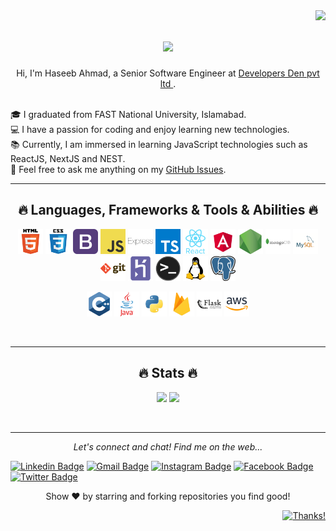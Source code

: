<img align="right" src="https://visitor-badge.laobi.icu/badge?page_id=haseebahmad3399.haseebahmad3399">

<h1 align="center">
  <a href="https://git.io/typing-svg">
    <img src="https://readme-typing-svg.herokuapp.com/?lines=Hello,+There!+👋;This+is+Haseeb....;Nice+to+meet+you!&center=true&size=30">
  </a>
</h1>

<p align="center">
  Hi, I'm Haseeb Ahmad, a Senior Software Engineer at <a target="_blank" href="https://github.com/Developers-Den-LTD">Developers Den pvt ltd </a>.
  <br>
  <br>
  
  🎓 I graduated from FAST National University, Islamabad.
  <br>
  💻 I have a passion for coding and enjoy learning new technologies.
  <br>
  📚 Currently, I am immersed in learning JavaScript technologies such as ReactJS, NextJS and NEST.
  <br>
  💬 Feel free to ask me anything on my [GitHub Issues](https://github.com/haseebahmad3399/haseebahmad3399/issues).
  <br>
  <!-- 📫 You can reach me via email at [haseeb.ahmad3399@gmail.com](mailto:haseeb.ahmad3399@gmail.com). -->
</p>

<hr>
<h2 align="center">🔥 Languages, Frameworks & Tools & Abilities 🔥</h2>
<p align="center">

  <div align="center">
  
   <code><img height="40" src="https://raw.githubusercontent.com/github/explore/80688e429a7d4ef2fca1e82350fe8e3517d3494d/topics/html/html.png"></code>
    <code><img height="40" src="https://raw.githubusercontent.com/github/explore/80688e429a7d4ef2fca1e82350fe8e3517d3494d/topics/css/css.png"></code> 
    <code><img height="40" src="https://raw.githubusercontent.com/github/explore/80688e429a7d4ef2fca1e82350fe8e3517d3494d/topics/bootstrap/bootstrap.png"></code> 
    <code><img height="40" src="https://raw.githubusercontent.com/github/explore/80688e429a7d4ef2fca1e82350fe8e3517d3494d/topics/javascript/javascript.png"></code>
    <code><img height="40" src="https://raw.githubusercontent.com/github/explore/80688e429a7d4ef2fca1e82350fe8e3517d3494d/topics/express/express.png"></code>
     <code><img height="40" src="https://raw.githubusercontent.com/github/explore/80688e429a7d4ef2fca1e82350fe8e3517d3494d/topics/typescript/typescript.png"></code> 
     <code><img height="40" src="https://raw.githubusercontent.com/devicons/devicon/master/icons/react/react-original-wordmark.svg"></code>
     <code><img height="40" src="https://raw.githubusercontent.com/github/explore/80688e429a7d4ef2fca1e82350fe8e3517d3494d/topics/angular/angular.png"></code>
      <code><img height="40" src="https://raw.githubusercontent.com/github/explore/80688e429a7d4ef2fca1e82350fe8e3517d3494d/topics/nodejs/nodejs.png"></code> 
      <code><img height="40" src="https://raw.githubusercontent.com/github/explore/80688e429a7d4ef2fca1e82350fe8e3517d3494d/topics/mongodb/mongodb.png"></code> 
      <code><img height="40" src="https://raw.githubusercontent.com/github/explore/80688e429a7d4ef2fca1e82350fe8e3517d3494d/topics/mysql/mysql.png"></code> 
      <code><img height="40" src="https://raw.githubusercontent.com/github/explore/80688e429a7d4ef2fca1e82350fe8e3517d3494d/topics/git/git.png"></code> 
      <code><img height="40" src="https://raw.githubusercontent.com/devicons/devicon/master/icons/heroku/heroku-plain.svg"></code> 
      <code><img height="40" src="https://raw.githubusercontent.com/github/explore/80688e429a7d4ef2fca1e82350fe8e3517d3494d/topics/terminal/terminal.png"></code>
      <code><img height="40" src="https://raw.githubusercontent.com/github/explore/80688e429a7d4ef2fca1e82350fe8e3517d3494d/topics/linux/linux.png"></code>
  <code><img height="40" src="https://raw.githubusercontent.com/github/explore/80688e429a7d4ef2fca1e82350fe8e3517d3494d/topics/postgresql/postgresql.png"></code>
  
  <code><img height="40" src="https://raw.githubusercontent.com/github/explore/80688e429a7d4ef2fca1e82350fe8e3517d3494d/topics/cpp/cpp.png"></code>
   <code><img height="40" src="https://raw.githubusercontent.com/devicons/devicon/master/icons/java/java-original-wordmark.svg"></code> 
   <code><img height="40" src="https://raw.githubusercontent.com/github/explore/80688e429a7d4ef2fca1e82350fe8e3517d3494d/topics/python/python.png"></code>
   <code><img height="40" src="https://raw.githubusercontent.com/github/explore/80688e429a7d4ef2fca1e82350fe8e3517d3494d/topics/firebase/firebase.png"></code>
   <code><img height="40" src="https://raw.githubusercontent.com/github/explore/80688e429a7d4ef2fca1e82350fe8e3517d3494d/topics/flask/flask.png"></code>
   <code><img height="40" src="https://raw.githubusercontent.com/github/explore/80688e429a7d4ef2fca1e82350fe8e3517d3494d/topics/aws/aws.png"></code>
  </div>
  </p>

  </div>
  </p>
<br>
<hr>
<h2 align="center">🔥 Stats 🔥</h2>
<p align="center">

  <img src="https://github-readme-stats.vercel.app/api?username=haseebahmad3399&count_private=true&show_icons=true&theme=dracula&line_height=33">
  <img src="https://github-readme-stats.vercel.app/api/top-langs/?username=haseebahmad3399&count_private=true&hide=html,scss,,ejs&theme=dracula&line_height=10">

</p>
<br>
<hr/>

<p align="center">
  <i>Let's connect and chat! Find me on the web...</i>

[![Linkedin Badge](https://img.shields.io/badge/-haseebahmad33-blue?style=flat-square&logo=Linkedin&logoColor=white&link=https://www.linkedin.com/in/haseebahmad33/)](https://www.linkedin.com/in/haseebahmad33/)
[![Gmail Badge](https://img.shields.io/badge/-haseeb.ahmad3399-c14438?style=flat-square&logo=Gmail&logoColor=white&link=mailto:haseeb.ahmad3399@gmail.com)](mailto:haseeb.ahmad3399@gmail.com)
[![Instagram Badge](https://img.shields.io/badge/-@its___haseeb_-purple?style=flat&logo=instagram&logoColor=white&link=https://instagram.com/its___haseeb_/)](https://instagram.com/its___haseeb_)
[![Facebook Badge](https://img.shields.io/badge/-haseeb_ahmad-036be4?style=flat-square&logo=Facebook&logoColor=white&link=https://www.facebook.com/dexter3399/)](https://www.facebook.com/dexter3399/)
[![Twitter Badge](https://img.shields.io/badge/-haseeb332211-000000?style=flat-square&logo=Twitter&logoColor=white&link=https://twitter.com/Haseeb332211)](https://twitter.com/Haseeb332211)

   <!-- [![GeeksforGeeks Badge](https://img.shields.io/badge/-haseeb_ahmad-1c6340?style=flat&logo=GeeksforGeeks&logoColor=white&link=https://auth.geeksforgeeks.org/user/verma_anushka/articles)](https://auth.geeksforgeeks.org/user/verma_anushka/articles) -->

   <!-- [![Twitter Badge](https://img.shields.io/badge/-@verma_anushkaa-1ca0f1?style=flat-square&labelColor=1ca0f1&logo=twitter&logoColor=white&link=https://twitter.com/verma_anushkaa)](https://twitter.com/verma_anushkaa)  -->

  <p align="center">
    Show ❤️ by starring and forking repositories you find good!
  </p>
</p>

<div align="right">
  
 [![Thanks!](https://img.shields.io/badge/Thanks%20for%20visiting-!-1EAEDB.svg)](https://github.com/haseebahmad3399)

</div>

<!--
**haseebahmad3399/haseebahmad3399** is a ✨ _special_ ✨ repository because its `README.md` (this file) appears on your GitHub profile.

Here are some ideas to get you started:

- 🔭 I’m currently working on ...
- 🌱 I’m currently learning ...
- 👯 I’m looking to collaborate on ...
- 🤔 I’m looking for help with ...
- 💬 Ask me about ...
- 📫 How to reach me: ...
- 😄 Pronouns: ...
- ⚡ Fun fact: ...
-->
